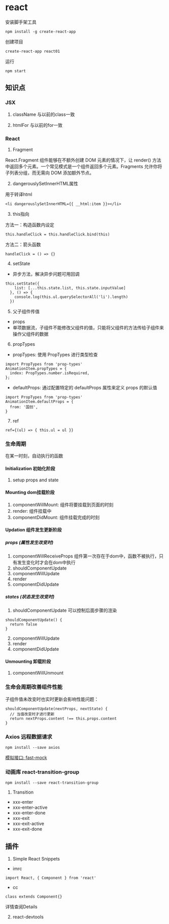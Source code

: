 # react

安装脚手架工具
```
npm install -g create-react-app
```

创建项目
```
create-react-app react01
```

运行
```
npm start
```

## 知识点
### JSX
1. className
与以前的class一致

2. htmlFor
与以前的for一致

### React

1. Fragment 

React.Fragment 组件能够在不额外创建 DOM 元素的情况下，让 render() 方法中返回多个元素。一个常见模式是一个组件返回多个元素。Fragments 允许你将子列表分组，而无需向 DOM 添加额外节点。

2. dangerouslySetInnerHTML属性

用于转译html
```
<li dangerouslySetInnerHTML={{ __html:item }}></li>
```

3. this指向

方法一：构造函数内设定
```
this.handleClick = this.handleClick.bind(this)
```
方法二：箭头函数
```
handleClick = () => {}
```

4. setState
  - 异步方法，解决异步问题可用回调
  ```
  this.setState({
      list: [...this.state.list, this.state.inputValue]
    }, () => {
      console.log(this.ul.querySelectorAll('li').length)
    })
  ```

5. 父子组件传值
  - props
  - 单项数据流，子组件不能修改父组件的值，只能将父组件的方法传给子组件来操作父组件的数据

6. propTypes
  - propTypes: 使用 PropTypes 进行类型检查
  ```
  import PropTypes from 'prop-types'
  AnimationItem.propTypes = {
    index: PropTypes.number.isRequired,
  };
  ```
  - defaultProps: 通过配置特定的 defaultProps 属性来定义 props 的默认值

  ```
  import PropTypes from 'prop-types'
  AnimationItem.defaultProps = {
    from: '国创',
  }
  ```

7. ref
```
ref={(ul) => { this.ul = ul }}
```
### 生命周期
在某一时刻，自动执行的函数

#### Initialization 初始化阶段
1. setup props and state

#### Mounting dom挂载阶段
1. componentWillMount: 组件将要挂载到页面的时刻
2. render: 组件挂载中
3. componentDidMount: 组件挂载完成的时刻

#### Updation 组件发生更新阶段
##### props (属性发生改变时)
1. componentWillReceiveProps
   组件第一次存在于dom中，函数不被执行，只有发生变化时才会在dom中执行
2. shouldComponentUpdate
3. componentWillUpdate
4. render
5. componentDidUpdate

##### states (状态发生改变时)
1. shouldComponentUpdate
可以控制后面步骤的渲染
```
shouldComponentUpdate() {
  return false
}
```
2. componentWillUpdate
3. render
4. componentDidUpdate

#### Unmounting 卸载阶段
1. componentWillUnmount


### 生命会周期改善组件性能
子组件值未改变时也实时更新会影响性能问题：
```
shouldComponentUpdate(nextProps, nextState) {
  // 当值改变时才进行更新
  return nextProps.content !== this.props.content
}
```

### Axios 远程数据请求
```
npm install --save axios
```

[模拟接口: fast-mock](https://www.fastmock.site/#/)


### 动画库 react-transition-group
```
npm install --save react-transition-group
```

1. Transition
  - xxx-enter
  - xxx-enter-active
  - xxx-enter-done
  - xxx-exit
  - xxx-exit-active
  - xxx-exit-done

## 插件
1. Simple React Snippets
  - imrc
  ```
  import React, { Component } from 'react'
  ```
  - cc
  ```
  class extends Component{}
  ```
  详情查阅Details

2. react-devtools
